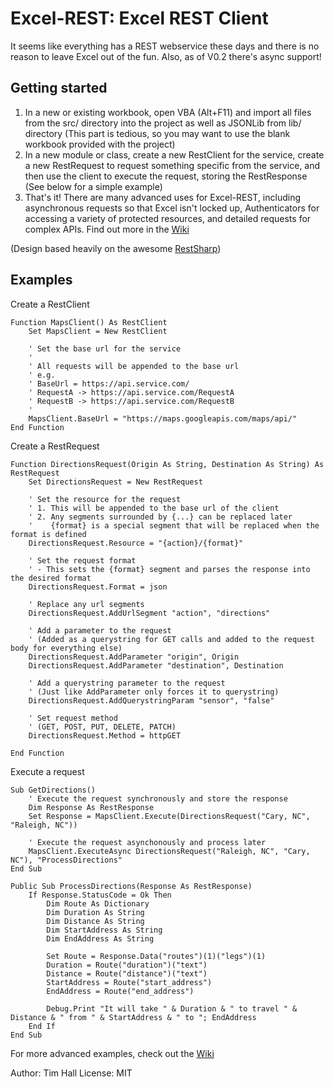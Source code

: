 Excel-REST: Excel REST Client
=============================

It seems like everything has a REST webservice these days and there is no reason to leave Excel out of the fun. Also, as of V0.2 there's async support!

Getting started
---------------

1.  In a new or existing workbook, open VBA (Alt+F11) and import all files from the src/ directory into the project as well as JSONLib from lib/ directory
    (This part is tedious, so you may want to use the blank workbook provided with the project)
2.  In a new module or class, create a new RestClient for the service, create a new RestRequest to request something specific from the service,
    and then use the client to execute the request, storing the RestResponse
    (See below for a simple example)
3.  That's it! There are many advanced uses for Excel-REST, including asynchronous requests so that Excel isn't locked up, Authenticators for accessing
    a variety of protected resources, and detailed requests for complex APIs. Find out more in the [Wiki](https://github.com/timhall/Excel-REST/wiki)

(Design based heavily on the awesome [RestSharp](http://restsharp.org/))

Examples
--------

Create a RestClient
```VB
Function MapsClient() As RestClient
    Set MapsClient = New RestClient
    
    ' Set the base url for the service
    '
    ' All requests will be appended to the base url
    ' e.g.
    ' BaseUrl = https://api.service.com/
    ' RequestA -> https://api.service.com/RequestA
    ' RequestB -> https://api.service.com/RequestB
    '
    MapsClient.BaseUrl = "https://maps.googleapis.com/maps/api/"
End Function
```

Create a RestRequest
```VB
Function DirectionsRequest(Origin As String, Destination As String) As RestRequest
    Set DirectionsRequest = New RestRequest
    
    ' Set the resource for the request
    ' 1. This will be appended to the base url of the client
    ' 2. Any segments surrounded by {...} can be replaced later
    '    {format} is a special segment that will be replaced when the format is defined
    DirectionsRequest.Resource = "{action}/{format}"
    
    ' Set the request format
    ' - This sets the {format} segment and parses the response into the desired format
    DirectionsRequest.Format = json
    
    ' Replace any url segments
    DirectionsRequest.AddUrlSegment "action", "directions"
    
    ' Add a parameter to the request
    ' (Added as a querystring for GET calls and added to the request body for everything else)
    DirectionsRequest.AddParameter "origin", Origin
    DirectionsRequest.AddParameter "destination", Destination
    
    ' Add a querystring parameter to the request
    ' (Just like AddParameter only forces it to querystring)
    DirectionsRequest.AddQuerystringParam "sensor", "false"
    
    ' Set request method
    ' (GET, POST, PUT, DELETE, PATCH)
    DirectionsRequest.Method = httpGET
    
End Function
```

Execute a request
```VB
Sub GetDirections()
    ' Execute the request synchronously and store the response
    Dim Response As RestResponse
    Set Response = MapsClient.Execute(DirectionsRequest("Cary, NC", "Raleigh, NC"))
    
    ' Execute the request asynchonously and process later
    MapsClient.ExecuteAsync DirectionsRequest("Raleigh, NC", "Cary, NC"), "ProcessDirections"
End Sub

Public Sub ProcessDirections(Response As RestResponse)
    If Response.StatusCode = Ok Then
        Dim Route As Dictionary
        Dim Duration As String
        Dim Distance As String
        Dim StartAddress As String
        Dim EndAddress As String
        
        Set Route = Response.Data("routes")(1)("legs")(1)
        Duration = Route("duration")("text")
        Distance = Route("distance")("text")
        StartAddress = Route("start_address")
        EndAddress = Route("end_address")
    
        Debug.Print "It will take " & Duration & " to travel " & Distance & " from " & StartAddress & " to "; EndAddress
    End If
End Sub
```

For more advanced examples, check out the [Wiki](https://github.com/timhall/Excel-REST/wiki)

Author: Tim Hall
License: MIT
